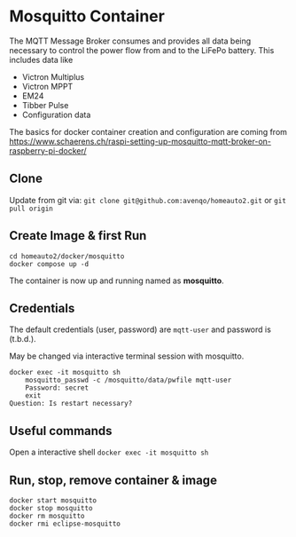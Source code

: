 # Mosquitto Container

The MQTT Message Broker consumes and provides all data being necessary to control the power flow from and to the LiFePo battery. This includes data like
- Victron Multiplus
- Victron MPPT
- EM24
- Tibber Pulse
- Configuration data

The basics for docker container creation and configuration are coming from 
https://www.schaerens.ch/raspi-setting-up-mosquitto-mqtt-broker-on-raspberry-pi-docker/

## Clone
Update from git via:
`git clone git@github.com:avenqo/homeauto2.git`
or
`git pull origin`

## Create Image & first Run
```
cd homeauto2/docker/mosquitto
docker compose up -d
```
The container is now up and running named as **mosquitto**.

## Credentials
The default credentials (user, password) are `mqtt-user` and password is (t.b.d.).

May be changed via interactive terminal session with mosquitto.
```
docker exec -it mosquitto sh
    mosquitto_passwd -c /mosquitto/data/pwfile mqtt-user
    Password: secret
    exit
Question: Is restart necessary?
```

## Useful commands
Open a interactive shell
`docker exec -it mosquitto sh`


## Run, stop, remove container & image
```
docker start mosquitto
docker stop mosquitto
docker rm mosquitto
docker rmi eclipse-mosquitto
```

